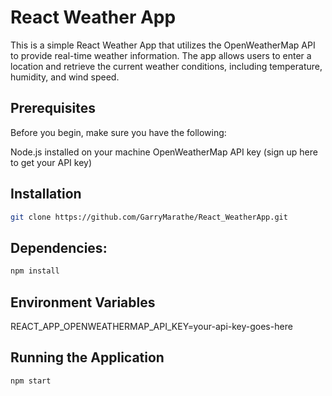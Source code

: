 # React Weather App

This is a simple React Weather App that utilizes the OpenWeatherMap API to provide real-time weather information. The app allows users to enter a location and retrieve the current weather conditions, including temperature, humidity, and wind speed.


## Prerequisites
Before you begin, make sure you have the following:

Node.js installed on your machine
OpenWeatherMap API key (sign up here to get your API key)


## Installation

```bash
git clone https://github.com/GarryMarathe/React_WeatherApp.git
```

## Dependencies:
```bash
npm install
```

## Environment Variables
REACT_APP_OPENWEATHERMAP_API_KEY=your-api-key-goes-here


## Running the Application
```
npm start
```


